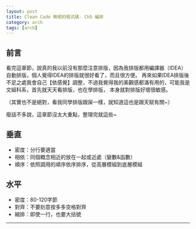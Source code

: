 ```yaml
---
layout: post
title: Clean Code 無暇的程式碼- Ch5 編排
category: arch
tags: [arch]
---
```


## 前言

看完這章節，說真的我以前沒有那麼注意排版，因為我排版都用編譯器（IDEA）自動排版，個人覺得IDEA的排版就很好看了，而且很方便。
再來如果IDEA排版後不足之處我會自己【依感覺】調整，不過我覺得我的美觀感都滿有用的，可能我是文組科系，首先就天天看排版，也在學排版，
本身就對排版好壞很敏感。

（其實也不是絕對，看我同學排版跟屎一樣，就知道這也是跟天賦有關~）

廢話不多說，這章節沒太大重點，整理完就這些~

## 垂直

- 密度：分行要適當
- 相依：同個概念相近的放在一起或近處（變數&函數）
- 順序：依照調用的順序依序排序，從高層模組到底層模組

## 水平

- 密度：80-120字節
- 對齊：不要刻意按多多空格對齊
- 縮排：即使一行，也要大括號

---